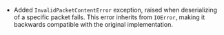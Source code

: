 - Added `InvalidPacketContentError` exception, raised when deserializing of a specific packet fails. This error inherits from `IOError`, making it backwards compatible with the original implementation.
